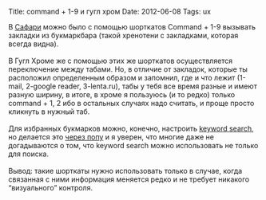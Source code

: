Title: command + 1-9 и гугл хром
Date: 2012-06-08
Tags: ux

<div class="text">В <a href="http://apple.com/safari">Сафари</a> можно было с помощью шорткатов Command + 1-9 вызывать закладки из букмаркбара (такой хренотени с закладками, которая всегда видна).<br /><br />
В Гугл Хроме же с помощью этих же шорткатов осуществляется переключение между табами. Но, в отличие от закладок, которые ты расположил определенным образом и запомнил, где и что лежит (1-mail, 2-google reader, 3-lenta.ru), табы у тебя все время разные и имеют разную ширину, в итоге, в хроме я пользуюсь (и то редко) только command + 1, 2 ибо в остальных случаях надо считать, и проще просто кликнуть в нужный таб.<br /><br />
Для избранных букмарков можно, конечно, настроить <a href="http://support.google.com/chrome/bin/answer.py?hl=en&amp;answer=95653">keyword search</a>, но делается это <a href="http://lifehacker.com/5476033/how-to-set-keyword-bookmarks-in-google-chrome">через попу</a> и я уверен, что многие даже не догадываются о том, что keyword search можно использовать не только для поиска.<br /><br />
Вывод: такие шорткаты нужно использовать только в случае, когда связанная с ними информация меняется редко и не требует никакого “визуального” контроля.</div>